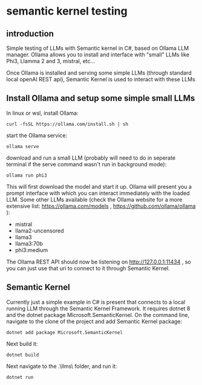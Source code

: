 # semantic kernel testing

## introduction

Simple testing of LLMs with Semantic kernel in C#, based on Ollama LLM manager.
Ollama allows you to install and interface with "small" LLMs like Phi3, Llamma 2 and 3, mistral, etc...

Once Ollama is installed and serving some simple LLMs (through standard local openAI REST api), Semantic Kernel is used to interact with these LLMs

## Install Ollama and setup some simple small LLMs

In linux or wsl, install Ollama:

```curl -fsSL https://ollama.com/install.sh | sh```

start the Ollama service:

```ollama serve```

download and run a small LLM (probably will need to do in seperate terminal if the serve command wasn't run in background mode):

```ollama run phi3```

This will first download the model and start it up. Ollama will present you a prompt interface with which you can interact immediately with the loaded LLM.
Some other LLMs available (check the Ollama website for a more extensive list: https://ollama.com/models , https://github.com/ollama/ollama ): 
- mistral
- llama2-uncensored
- llama3
- llama3:70b
- phi3:medium

The Ollama REST API should now be listening on http://127.0.0.1:11434 , so you can just use that uri to connect to it through Semantic Kernel.

## Semantic Kernel

Currently just a simple example in C# is present that connects to a local running LLM through the Semantic Kernel Framework. It requires dotnet 8 and the dotnet package Microsoft.SemanticKernel.
On the command line, navigate to the clone of the project and add Semantic Kernel package:

```dotnet add package Microsoft.SemanticKernel```

Next build it:

```dotnet build```

Next navigate to the .\llms\ folder, and run it:

```dotnet run```
